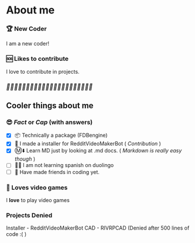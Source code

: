 # About me


### 🏆 New Coder
I am a new coder!


### 🆘 Likes to contribute
 I love to contribute in projects.

### *🫱🫲🫱🫲🫱🫲🫱🫲🫱🫲🫱🏻🫲🏻🫱🫲🫱🏾🫲🏾🫱🫲*

## Cooler things about me

### 😎 *Fact* **or** *Cap* (**with answers**)
- [x] 📦 Technically a package (FDBengine)
- [x] 📩 I made a installer for RedditVideoMakerBot  ( *Contribution* )
- [x] Ⓜ️⬇️ Learn MD just by looking at .md docs. ( *Markdown is really easy though* )
- [ ] 🙅‍♀️ I am not learning spanish on duolingo
- [ ] 👯 Have made friends in coding yet.

### 🧱 Loves video games
I **love** to play video games

### Projects Denied
Installer - RedditVideoMakerBot
CAD - RIVRPCAD (Denied after 500 lines of code :( )
